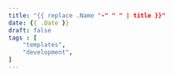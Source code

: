 ```yaml
---
title: "{{ replace .Name "-" " " | title }}"
date: {{ .Date }}
draft: false
tags : [
    "templates",
    "development",
]
---
```


